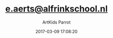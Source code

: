 ---
index: 4162
title: "e.aerts@alfrinkschool.nl"
subtitle: ""
author: "ArtKids Parrot"
date: "2017-03-09 17:08:20"
seo:
  description: ""
content: "e.aerts@alfrinkschool.nl
Eline"
status: "published"
comment_status: "closed"
modified: "2017-03-09 17:08:20"
type: "flamingo_contact"
comment_count: 0
tags: []
---